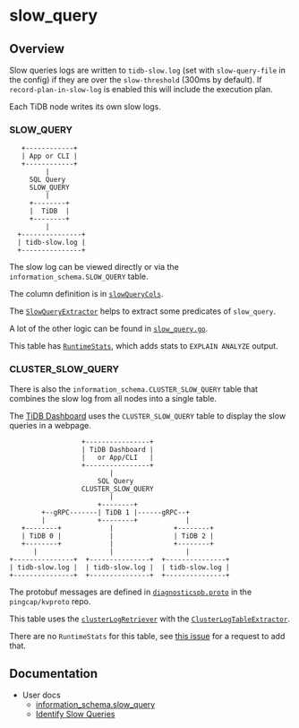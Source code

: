 # slow_query

## Overview

Slow queries logs are written to `tidb-slow.log` (set with `slow-query-file` in the config) if they are over the `slow-threshold` (300ms by default). If `record-plan-in-slow-log` is enabled this will include the execution plan.

Each TiDB node writes its own slow logs.

### SLOW_QUERY
```
   +------------+
   | App or CLI |
   +------------+
         |
     SQL Query
     SLOW_QUERY
         |
     +--------+
     |  TiDB  |
     +--------+
         |
  +---------------+
  | tidb-slow.log |
  +---------------+
```

The slow log can be viewed directly or via the `information_schema.SLOW_QUERY` table.

The column definition is in [`slowQueryCols`](https://github.com/pingcap/tidb/blob/1521bf723dd023da655add0f883acaab5ee69683/pkg/infoschema/tables.go#L874-L956).

The [`SlowQueryExtractor`](https://github.com/pingcap/tidb/blob/1521bf723dd023da655add0f883acaab5ee69683/pkg/planner/core/memtable_predicate_extractor.go#L1282) helps to extract some predicates of `slow_query`.

A lot of the other logic can be found in [`slow_query.go`](https://github.com/pingcap/tidb/blob/master/pkg/executor/slow_query.go).

This table has [`RuntimeStats`](https://github.com/pingcap/tidb/blob/2e51209f483bb7909be1eb0b55e5f18f0c437a25/pkg/executor/slow_query.go#L1114-L1119), which adds stats to `EXPLAIN ANALYZE` output.

### CLUSTER_SLOW_QUERY

There is also the `information_schema.CLUSTER_SLOW_QUERY` table that combines the slow log from all nodes into a single table.

The [TiDB Dashboard](https://docs.pingcap.com/tidb/stable/dashboard-slow-query) uses the `CLUSTER_SLOW_QUERY` table to display the slow queries in a webpage.

```
                  +----------------+
                  | TiDB Dashboard |
                  |   or App/CLI   |
                  +----------------+
                         |
                      SQL Query
                  CLUSTER_SLOW_QUERY
                         |
                      +--------+
        +--gRPC-------| TiDB 1 |------gRPC--+
        |             +--------+            |
   +--------+            |               +--------+
   | TiDB 0 |            |               | TiDB 2 |
   +--------+            |               +--------+
      |                  |                  |
+---------------+  +---------------+  +---------------+
| tidb-slow.log |  | tidb-slow.log |  | tidb-slow.log |
+---------------+  +---------------+  +---------------+
```

The protobuf messages are defined in [`diagnosticspb.proto`](https://github.com/pingcap/kvproto/blob/master/proto/diagnosticspb.proto) in the `pingcap/kvproto` repo.

This table uses the [`clusterLogRetriever`](https://github.com/pingcap/tidb/blob/1521bf723dd023da655add0f883acaab5ee69683/pkg/executor/memtable_reader.go#L361) with the [`ClusterLogTableExtractor`](https://github.com/pingcap/tidb/blob/1521bf723dd023da655add0f883acaab5ee69683/pkg/planner/core/memtable_predicate_extractor.go#L756).

There are no `RuntimeStats` for this table, see [this issue](https://github.com/pingcap/tidb/issues/56707) for a request to add that.

## Documentation

- User docs
    - [information_schema.slow_query](https://docs.pingcap.com/tidb/stable/information-schema-slow-query)
    - [Identify Slow Queries](https://docs.pingcap.com/tidb/stable/identify-slow-queries#query-the-number-of-slow-queries-for-each-tidb-node-in-a-cluster)